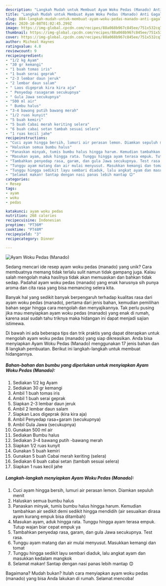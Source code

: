 ```yaml
---
description: "Langkah Mudah untuk Membuat Ayam Woku Pedas (Manado) Anti Gagal"
title: "Langkah Mudah untuk Membuat Ayam Woku Pedas (Manado) Anti Gagal"
slug: 884-langkah-mudah-untuk-membuat-ayam-woku-pedas-manado-anti-gagal
date: 2020-10-08T01:02:45.299Z
image: https://img-global.cpcdn.com/recipes/88a068b967c845ee/751x532cq70/ayam-woku-pedas-manado-foto-resep-utama.jpg
thumbnail: https://img-global.cpcdn.com/recipes/88a068b967c845ee/751x532cq70/ayam-woku-pedas-manado-foto-resep-utama.jpg
cover: https://img-global.cpcdn.com/recipes/88a068b967c845ee/751x532cq70/ayam-woku-pedas-manado-foto-resep-utama.jpg
author: Micheal Haynes
ratingvalue: 4.8
reviewcount: 9
recipeingredient:
- "1/2 kg Ayam"
- "30 gr kemangi"
- "1 buah tomas iris"
- "1 buah serai geprak"
- "2-3 lembar daun jeruk"
- "2 lembar daun salam"
- " Laos digeprak kira kira aja"
- " Penyedap rasagaram secukupnya"
- " Gula Jawa secukupnya"
- "500 ml air"
- " Bumbu halus"
- "3-4 bawang putih bawang merah"
- "1/2 ruas kunyit"
- "5 buah kemiri"
- "5 buah Cabai merah keriting selera"
- "6 buah cabai setan tambah sesuai selera"
- "1 ruas kecil jahe"
recipeinstructions:
- "Cuci ayam hingga bersih, lumuri air perasan lemon. Diamkan sepuluh menit"
- "Haluskan semua bumbu halus"
- "Panaskan minyak, tumis bumbu halus hingga harum. Kemudian tambahkan air sedikit demi sedikit hingga mendidih (air sesuaikan dirasa ayam kurang empuk bisa ditambah)"
- "Masukan ayam, aduk hingga rata. Tunggu hingga ayam terasa empuk. Tutup wajan biar cepat empuk ya"
- "Tambahkan penyedap rasa, garam, dan gula Jawa secukupnya. Test rasa."
- "Tunggu ayam matang dan air mulai menyusut. Masukkan kemangi dan tomat"
- "Tunggu hingga sedikit layu sembari diaduk, lalu angkat ayam dan masukkan kedalam mangkok"
- "Selamat makan! Santap dengan nasi panas lebih mantap 😊"
categories:
- Resep
tags:
- ayam
- woku
- pedas

katakunci: ayam woku pedas 
nutrition: 268 calories
recipecuisine: Indonesian
preptime: "PT36M"
cooktime: "PT48M"
recipeyield: "3"
recipecategory: Dinner

---
```



![Ayam Woku Pedas (Manado)](https://img-global.cpcdn.com/recipes/88a068b967c845ee/751x532cq70/ayam-woku-pedas-manado-foto-resep-utama.jpg)

Sedang mencari ide resep ayam woku pedas (manado) yang unik? Cara membuatnya memang tidak terlalu sulit namun tidak gampang juga. Kalau salah mengolah maka hasilnya tidak akan memuaskan dan bahkan tidak sedap. Padahal ayam woku pedas (manado) yang enak harusnya sih punya aroma dan cita rasa yang bisa memancing selera kita.



Banyak hal yang sedikit banyak berpengaruh terhadap kualitas rasa dari ayam woku pedas (manado), pertama dari jenis bahan, kemudian pemilihan bahan segar hingga cara mengolah dan menyajikannya. Tak perlu pusing jika mau menyiapkan ayam woku pedas (manado) yang enak di rumah, karena asal sudah tahu triknya maka hidangan ini dapat menjadi sajian istimewa.


Di bawah ini ada beberapa tips dan trik praktis yang dapat diterapkan untuk mengolah ayam woku pedas (manado) yang siap dikreasikan. Anda bisa menyiapkan Ayam Woku Pedas (Manado) menggunakan 17 jenis bahan dan 8 langkah pembuatan. Berikut ini langkah-langkah untuk membuat hidangannya.

<!--inarticleads1-->

##### Bahan-bahan dan bumbu yang diperlukan untuk menyiapkan Ayam Woku Pedas (Manado):

1. Sediakan 1/2 kg Ayam
1. Sediakan 30 gr kemangi
1. Ambil 1 buah tomas iris
1. Ambil 1 buah serai geprak
1. Siapkan 2-3 lembar daun jeruk
1. Ambil 2 lembar daun salam
1. Siapkan  Laos digeprak (kira kira aja)
1. Ambil  Penyedap rasa+garam (secukupnya)
1. Ambil  Gula Jawa (secukupnya)
1. Gunakan 500 ml air
1. Sediakan  Bumbu halus
1. Sediakan 3-4 bawang putih -bawang merah
1. Siapkan 1/2 ruas kunyit
1. Gunakan 5 buah kemiri
1. Gunakan 5 buah Cabai merah keriting (selera)
1. Sediakan 6 buah cabai setan (tambah sesuai selera)
1. Siapkan 1 ruas kecil jahe




<!--inarticleads2-->

##### Langkah-langkah menyiapkan Ayam Woku Pedas (Manado):

1. Cuci ayam hingga bersih, lumuri air perasan lemon. Diamkan sepuluh menit
1. Haluskan semua bumbu halus
1. Panaskan minyak, tumis bumbu halus hingga harum. Kemudian tambahkan air sedikit demi sedikit hingga mendidih (air sesuaikan dirasa ayam kurang empuk bisa ditambah)
1. Masukan ayam, aduk hingga rata. Tunggu hingga ayam terasa empuk. Tutup wajan biar cepat empuk ya
1. Tambahkan penyedap rasa, garam, dan gula Jawa secukupnya. Test rasa.
1. Tunggu ayam matang dan air mulai menyusut. Masukkan kemangi dan tomat
1. Tunggu hingga sedikit layu sembari diaduk, lalu angkat ayam dan masukkan kedalam mangkok
1. Selamat makan! Santap dengan nasi panas lebih mantap 😊




Bagaimana? Mudah bukan? Itulah cara menyiapkan ayam woku pedas (manado) yang bisa Anda lakukan di rumah. Selamat mencoba!
